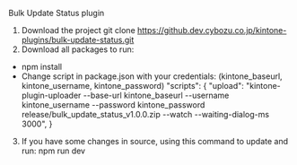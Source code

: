 Bulk Update Status plugin

1. Download the project
git clone https://github.dev.cybozu.co.jp/kintone-plugins/bulk-update-status.git
2. Download all packages to run:
- npm install
- Change script in package.json with your credentials: (kintone_baseurl, kintone_username, kintone_password) 
"scripts": { "upload": "kintone-plugin-uploader --base-url kintone_baseurl --username kintone_username --password kintone_password release/bulk_update_status_v1.0.0.zip --watch --waiting-dialog-ms 3000", }

3. If you have some changes in source, using this command to update and run:
npm run dev